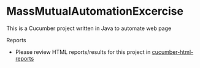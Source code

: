 # MassMutualAutomationExcercise
This is a Cucumber project written in Java to automate web page

Reports 

* Please review HTML reports/results for this project in [cucumber-html-reports](https://github.com/poojareddy07/MassMutualAutomationExcercise/tree/master/Reports)
